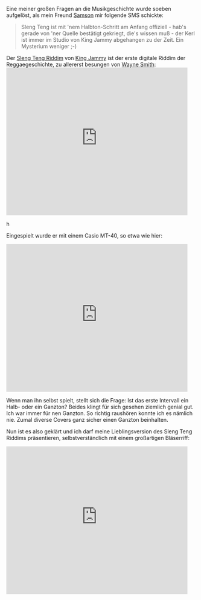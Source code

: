 <html><body><p>Eine meiner großen Fragen an die Musikgeschichte wurde soeben aufgelöst, als mein Freund <a href="http://www.myspace.com/samson_locks" title="Samsons Myspace-Seite">Samson</a> mir folgende SMS schickte:</p>

<blockquote>Sleng Teng ist mit 'nem Halbton-Schritt am Anfang offiziell - hab's
   gerade von 'ner Quelle bestätigt gekriegt, die's wissen muß - der Kerl
   ist immer im Studio von King Jammy abgehangen zu der Zeit. Ein
   Mysterium weniger ;-)</blockquote>

<p>Der <a href="http://en.wikipedia.org/wiki/Sleng_Teng" title="Wikipediaartikel zum Sleng Teng (EN)">Sleng Teng Riddim</a> von <a href="http://en.wikipedia.org/wiki/King_Jammy" title="King Jammy in der Wikipedia (EN)">King Jammy</a> ist der erste digitale Riddim der Reggaegeschichte, zu allererst besungen von <a href="http://en.wikipedia.org/wiki/Wayne_Smith_(musician)" title="Wikipedia über Wayne Smith (EN)">Wayne Smith</a>:

<iframe title="YouTube video player" width="480" height="390" src="http://www.youtube-nocookie.com/embed/Wjw7m-BKmQ8?rel=0&amp;hd=1" frameborder="0" allowfullscreen></iframe>


<!--more-->
h

Eingespielt wurde er mit einem Casio MT-40, so etwa wie hier:
<iframe title="YouTube video player" width="480" height="390" src="http://www.youtube-nocookie.com/embed/56hVoZ93QkA?rel=0&amp;hd=1" frameborder="0" allowfullscreen></iframe>



Wenn man ihn selbst spielt, stellt sich die Frage: Ist das erste Intervall ein Halb- oder ein Ganzton? Beides klingt für sich gesehen ziemlich genial gut. Ich war immer für nen Ganzton. So richtig raushören konnte ich es nämlich nie. Zumal diverse Covers ganz sicher einen Ganzton beinhalten.

Nun ist es also geklärt und ich darf meine Lieblingsversion des Sleng Teng Riddims präsentieren, selbstverständlich mit einem großartigen Bläserriff:
<iframe title="YouTube video player" width="480" height="390" src="http://www.youtube-nocookie.com/embed/wu30O_ZL2Gw?rel=0&amp;hd=1" frameborder="0" allowfullscreen></iframe></p></body></html>
